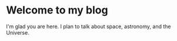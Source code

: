 # Welcome to my blog

I'm glad you are here. I plan to talk about space, astronomy, and the Universe.
